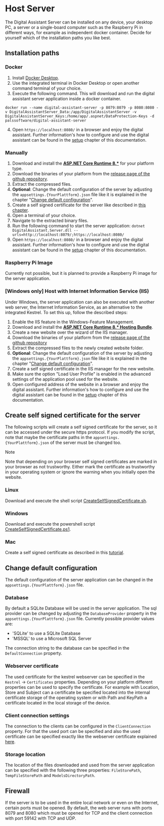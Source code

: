 # Host Server

The Digital Assistant Server can be installed on any device, your desktop PC, a server or a single-board computer such as the Raspberry Pi in different ways, for example as independent docker container. Decide for yourself which of the installation paths you like best.

## Installation paths

### Docker

1. Install [Docker Desktop](https://www.docker.com/products/docker-desktop/).
2. Use the integrated terminal in Docker Desktop or open another command terminal of your choice.
3. Execute the following command. This will download and run the digital assistant server application inside a docker container.

```
docker run --name digital-assistant-server -p 8079:8079 -p 8080:8080 -v DigitalAssistantServer_Data:/app/DigitalAssistantServer -v DigitalAssistantServer_Keys:/home/app/.aspnet/DataProtection-Keys -d palssoftware/digital-assistant-server

```

4. Open `https://localhost:8080/` in a browser and enjoy the digital assistant. Further information's how to configure and use the digital assistant can be found in the [setup](../setup/setup.md) chapter of this documentation.

### Manually

1. Download and install the [**ASP.NET Core Runtime 8.\***](https://dotnet.microsoft.com/en-us/download/dotnet/8.0) for your platform type.
2. Download the binaries of your platform from the [release page of the github repository](https://github.com/PALs-Software/DigitalAssistant).
3. Extract the compressed files.
4. **Optional**: Change the default configuration of the server by adjusting the `appsettings.{YourPlattform}.json` file like it is explained in the chapter "[Change default configuration](#change-default-configuration)".
5. Create a self signed certificate for the server like described in [this chapter](#create-self-signed-certificate-for-the-server).
6. Open a terminal of your choice.
7. Navigate to the extracted binary files.
8. Run the following command to start the server application: `dotnet DigitalAssistant.Server.dll --urls=http://localhost:8079/;https://localhost:8080/`
9. Open `https://localhost:8080/` in a browser and enjoy the digital assistant. Further information's how to configure and use the digital assistant can be found in the [setup](../setup/setup.md) chapter of this documentation.

### Raspberry Pi Image
Currently not possible, but it is planned to provide a Raspberry Pi image for the server application.

### [Windows only] Host with Internet Information Service (IIS)
Under Windows, the server application can also be executed with another web server, the Internet Information Service, as an alternative to the integrated Kestrel. To set this up, follow the described steps:

1. Enable the IIS feature in the Windows-Feature Management.
2. Download and install the [**ASP.NET Core Runtime 8.\* Hosting Bundle**](https://dotnet.microsoft.com/en-us/download/dotnet/8.0).
3. Create a new website over the wizard of the IIS manager.
4. Download the binaries of your platform from the [release page of the github repository](https://github.com/PALs-Software/DigitalAssistant)
5. Extract the compressed files to the newly created website folder.
6. **Optional**: Change the default configuration of the server by adjusting the `appsettings.{YourPlattform}.json` file like it is explained in the chapter "[Change default configuration](#change-default-configuration)".
7. Create a self signed certificate in the IIS manager for the new website.
8. Make sure the option "Load User Profile" is enabled in the advanced settings of the application pool used for the website.
9.  Open configured address of the website in a browser and enjoy the digital assistant. Further information's how to configure and use the digital assistant can be found in the [setup](../setup/setup.md) chapter of this documentation.

## Create self signed certificate for the server

The following scripts will create a self signed certificate for the server, so it can be accessed under the secure https protocol. If you modify the script, note that maybe the certificate paths in the `appsettings.{YourPlattform}.json` of the server must be changed too.

> [!NOTE]
> Note that depending on your browser self signed certificates are marked in your browser as not trustworthy. Either mark the certificate as trustworthy in your operating system or ignore the warning when you initially open the website.

### Linux

Download and execute the shell script [CreateSelfSignedCertificate.sh](https://github.com/PALs-Software/DigitalAssistant/blob/main/Scripts/Certificate/Linux/CreateSelfSignedCertificate.sh).

### Windows

Download and execute the powershell script [CreateSelfSignedCertificate.ps1](https://github.com/PALs-Software/DigitalAssistant/blob/main/Scripts/Certificate/Windows/CreateSelfSignedCertificate.ps1).

### Mac

Create a self signed certificate as described in this [tutorial](https://support.apple.com/en-US/guide/keychain-access/kyca8916/mac).

## Change default configuration

The default configuration of the server application can be changed in the `appsettings.{YourPlattform}.json` file.

### Database

By default a SQLite Database will be used in the server application. The sql provider can be changed by adjusting the `DatabaseProvider` property in the `appsettings.{YourPlattform}.json` file. Currently possible provider values are:

- 'SQLite' to use a SQLite Database
- 'MSSQL' to use a Microsoft SQL Server

The connection string to the database can be specified in the `DefaultConnection` property.

### Webserver certificate

The used certificate for the kestrel webserver can be specified in the `Kestrel` -> `Certificates` properties. Depending on your platform different properties can be used to specify the certificate. For example with Location, Store and Subject can a certificate be specified located into the internal certificate storage of the operating system or with Path and KeyPath a certificate located in the local storage of the device.

### Client connection settings

The connection to the clients can be configured in the `ClientConnection` property. For that the used port can be specified and also the used certificate can be specified exactly like the webserver certificate explained [here](#webserver-certificate).

### Storage location

The location of the files downloaded and used from the server application can be specified with the following three properties: `FileStorePath`, `TempFileStorePath` and `ModelsDirectoryPath`.

## Firewall

If the server is to be used in the entire local network or even on the Internet, certain ports must be opened. By default, the web server runs with ports 8079 and 8080 which must be opened for TCP and the client connection with port 59142 with TCP and UDP.